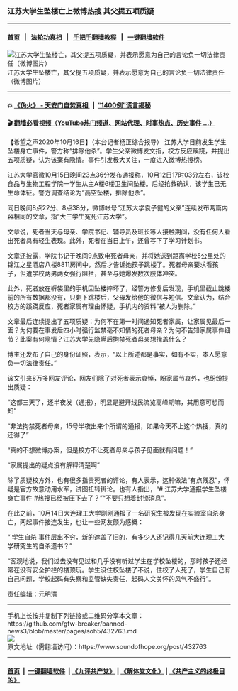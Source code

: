 ### 江苏大学生坠楼亡上微博热搜 其父提五项质疑 
------------------------

#### [首页](https://github.com/gfw-breaker/banned-news3/blob/master/README.md) &nbsp;&nbsp;|&nbsp;&nbsp; [法轮功真相](https://github.com/begood0513/basic/blob/master/README.md)  &nbsp;&nbsp;|&nbsp;&nbsp; [手把手翻墙教程](https://github.com/gfw-breaker/guides/wiki)  &nbsp;&nbsp;|&nbsp;&nbsp; [一键翻墙软件](https://github.com/gfw-breaker/nogfw/blob/master/README.md)  



<div><img alt="江苏大学生坠楼亡，其父提五项质疑，并表示愿意为自己的言论负一切法律责任（微博图片）" src="https://img.soundofhope.org/2020-10/p2797661a357481632-ss-1602845826520.jpg"/>
<br/><figcaption class="caption">
 江苏大学生坠楼亡，其父提五项质疑，并表示愿意为自己的言论负一切法律责任（微博图片）
</figcaption></div><hr/>

#### 💥 [《伪火》 - 天安门自焚真相 ](http://158.247.195.190:10000/videos/blog/weihuo.html)&nbsp; |&nbsp; [“1400例”谎言揭秘  ](http://158.247.195.190:10000/videos/blog/jiexi1400.html)

#### [ 🎬  翻墙必看视频（YouTube热门频道、网站代理、时事热点、历史事件 ...）](https://github.com/gfw-breaker/links/blob/master/banned.md)

<div><div class="Content__Wrapper sc-1bvya0-0 grZQxZ">
 <p class="meta-top">
  <span class="meta">
   【希望之声2020年10月16日】（本台记者杨正综合报导）
  </span>
  江苏大学日前发生学生坠楼身亡事件，警方称“排除他杀”。学生父亲微博发文指，校方反应蹊跷，并提出五项质疑，认为该案有隐情。事件引发极大关注，一度进入微博热搜榜。
 </p>
 <p>
  江苏大学官微10月15日晚间23点36分发布通报称，10月12日17时03分左右，该校食品与生物工程学院一学生从主A楼6楼卫生间坠楼。后经抢救确认，该学生已无生命体征。警方调查结论为“高空坠楼，排除他杀”。
 </p>
 <div class="AD_Embed__Wrap-sc-1xslmin-0 igMuqX module desktop">
  <div>
  </div>
 </div>
 <p>
  同日晚间8点22分、8点38分，微博帐号“江苏大学袁子健的父亲”连续发布两篇内容相同的文章，指“大三学生冤死江苏大学”。
 </p>
 <p>
  文章说，死者当天与母亲、学院书记、辅导员及班长等人接触期间，没有任何人看出死者具有轻生表现。此外，死者在当日上午，还曾写下了学习计划书。
 </p>
 <p>
  文章还披露，学院书记于晚间9点致电死者母亲，并将她送到距离学校5公里处的锦江之星酒店八楼8811房间中，然后才告诉她孩子跳楼了。死者母亲要求看孩子，但遭学校两男两女强行阻拦，甚至与她爆发数次肢体冲突。
 </p>
 <p>
  此外，死者放在裤袋里的手机因坠楼摔坏了，经警方修复后发现，手机里截止跳楼前的所有数据都没有，只剩下跳楼后，父母发给他的微信与短信。文章认为，结合校方的蹊跷反应，死者家属有理由怀疑，手机内的资料“被人为删除。”
 </p>
 <p>
  文章最后连续提出了五项质疑：为何不在第一时间通知死者家属，让家属见最后一面？为何要在事发后四小时强行监禁毫不知情的死者母亲？为何不告知家属事件细节？此案有何隐情？江苏大学先隐瞒后拘禁死者母亲想掩盖什么？
 </p>
 <p>
  博主还发布了自己的身份证照，表示，“以上所述都是事实，如有不实，本人愿意负一切法律责任。”
 </p>
 <p>
  该文引来8万多网友评论，网友们除了对死者表示哀悼，盼家属节哀外，也纷纷提出质疑：
 </p>
 <p>
  “这都三天了，还半夜发（通报），明显是避开线民流览高峰期嘛，其用意可想而知”
 </p>
 <p>
  “非法拘禁死者母亲，15号半夜出来个所谓的通报，如果今天不上这个热搜，真的还得了”
 </p>
 <p>
  “真的不想微博办案，但是校方不让死者母亲与孩子见面就有问题！”
 </p>
 <p>
  “家属提出的疑点没有解释清楚啊”
 </p>
 <p>
  除了质疑校方外，也有很多指责死者的评论，有人表示，这种做法“有点残忍”，怀疑是官方故意动用水军，试图扭转舆论。也有人指出，“#
  <ok href="/term/398944">
   江苏大学通报学生坠楼身亡事件
  </ok>
  #热搜已经被压下去了？”“不要只想着封锁消息”。
 </p>
 <p>
  在此之前，10月14日大连理工大学刚刚通报了一名研究生被发现在实验室自杀身亡，两起事件接连发生，也让一些网友颇为感概：
 </p>
 <p>
  “
  <ok href="/term/39862">
   学生自杀
  </ok>
  事件层出不穷，新的遮盖了旧的，有多少人还记得几天前大连理工大学研究生的自杀遗书？”
 </p>
 <p>
  “客观地说，我们过去没有见过和几乎没有听过学生在学校坠楼的，那时孩子还经常在没有安全护栏的楼顶玩。学生没住校坠楼了不说，住校了人死了，学生自己有自己问题，学校起码有失察和监管缺失责任，起码人文关怀的风气不盛行”。
 </p>
 <p class="meta-btm">
  责任编辑：元明清
 </p>
</div>
</div>
<hr/>
手机上长按并复制下列链接或二维码分享本文章：<br/>
https://github.com/gfw-breaker/banned-news3/blob/master/pages/soh5/432763.md <br/>
<a href='https://github.com/gfw-breaker/banned-news3/blob/master/pages/soh5/432763.md'><img src='https://github.com/gfw-breaker/banned-news3/blob/master/pages/soh5/432763.md.png'/></a> <br/>
原文地址（需翻墙访问）：https://www.soundofhope.org/post/432763


------------------------
#### [首页](https://github.com/gfw-breaker/banned-news3/blob/master/README.md) &nbsp;|&nbsp; [一键翻墙软件](https://github.com/gfw-breaker/nogfw/blob/master/README.md) &nbsp;| [《九评共产党》](https://github.com/gfw-breaker/9ping.md/blob/master/README.md#九评之一评共产党是什么) | [《解体党文化》](https://github.com/gfw-breaker/jtdwh.md/blob/master/README.md) | [《共产主义的终极目的》](https://github.com/gfw-breaker/gczydzjmd.md/blob/master/README.md)


<img src='http://gfw-breaker.win/banned-news3/pages/soh5/432763.md' width='0px' height='0px'/>